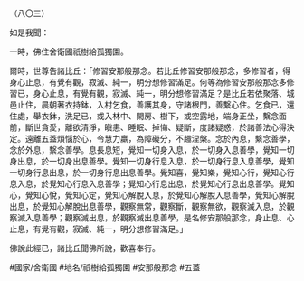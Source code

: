 （八〇三）

如是我聞：

一時，佛住舍衛國祇樹給孤獨園。

爾時，世尊告諸比丘：「修習安那般那念。若比丘修習安那般那念，多修習者，得身心止息，有覺有觀，寂滅、純一，明分想修習滿足。何等為修習安那般那念多修習已，身心止息，有覺有觀，寂滅、純一，明分想修習滿足？是比丘若依聚落、城邑止住，晨朝著衣持鉢，入村乞食，善護其身，守諸根門，善繫心住。乞食已，還住處，舉衣鉢，洗足已，或入林中、閑房、樹下，或空露地，端身正坐，繫念面前，斷世貪愛，離欲清淨，瞋恚、睡眠、掉悔、疑斷，度諸疑惑，於諸善法心得決定。遠離五蓋煩惱於心，令慧力羸，為障礙分，不趣涅槃。念於內息，繫念善學，念於外息，繫念善學。息長息短，覺知一切身入息，於一切身入息善學，覺知一切身出息，於一切身出息善學。覺知一切身行息入息，於一切身行息入息善學，覺知一切身行息出息，於一切身行息出息善學。覺知喜，覺知樂，覺知心行，覺知心行息入息，於覺知心行息入息善學；覺知心行息出息，於覺知心行息出息善學。覺知心，覺知心悅，覺知心定，覺知心解脫入息，於覺知心解脫入息善學，覺知心解脫出息，於覺知心解脫出息善學，觀察無常，觀察斷，觀察無欲，觀察滅入息，於觀察滅入息善學；觀察滅出息，於觀察滅出息善學，是名修安那般那念，身止息、心止息，有覺有觀，寂滅、純一，明分想修習滿足。」

佛說此經已，諸比丘聞佛所說，歡喜奉行。

#國家/舍衛國
#地名/祇樹給孤獨園
#安那般那念
#五蓋
